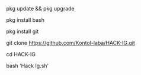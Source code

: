 pkg update && pkg upgrade 

pkg install bash

pkg install git

git clone https://github.com/Kontol-laba/HACK-IG.git

cd HACK-IG

bash 'Hack Ig.sh'
